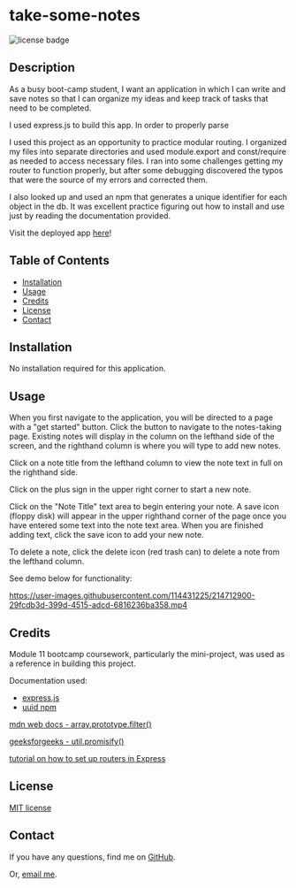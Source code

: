 # take-some-notes

![license badge](https://img.shields.io/github/license/rbkeyes/take-some-notes)

## Description

As a busy boot-camp student, I want an application in which I can write and save notes so that I can organize my ideas and keep track of tasks that need to be completed. 

I used express.js to build this app. In order to properly parse 

I used this project as an opportunity to practice modular routing. I organized my files into separate directories and used module.export and const/require as needed to access necessary files. I ran into some challenges getting my router to function properly, but after some debugging discovered the typos that were the source of my errors and corrected them. 

I also looked up and used an npm that generates a unique identifier for each object in the db. It was excellent practice figuring out how to install and use just by reading the documentation provided. 

Visit the deployed app [here](https://git.heroku.com/take-some-notes.git)!

## Table of Contents

- [Installation](#installation)
- [Usage](#usage)
- [Credits](#credits)
- [License](#license)
- [Contact](#contact)

## Installation

No installation required for this application.

## Usage

When you first navigate to the application, you will be directed to a page with a "get started" button. Click the button to navigate to the notes-taking page. Existing notes will display in the column on the lefthand side of the screen, and the righthand column is where you will type to add new notes. 

Click on a note title from the lefthand column to view the note text in full on the righthand side. 

Click on the plus sign in the upper right corner to start a new note. 

Click on the "Note Title" text area to begin entering your note. A save icon (floppy disk) will appear in the upper righthand corner of the page once you have entered some text into the note text area. When you are finished adding text, click the save icon to add your new note.

To delete a note, click the delete icon (red trash can) to delete a note from the lefthand column.

See demo below for functionality:

https://user-images.githubusercontent.com/114431225/214712900-29fcdb3d-399d-4515-adcd-6816236ba358.mp4


## Credits

Module 11 bootcamp coursework, particularly the mini-project, was used as a reference in building this project.

Documentation used:
- [express.js](https://expressjs.com/)
- [uuid npm](https://www.npmjs.com/package/uuid)

[mdn web docs - array.prototype.filter()](https://developer.mozilla.org/en-US/docs/Web/JavaScript/Reference/Global_Objects/Array/filter)

[geeksforgeeks - util.promisify()](https://www.geeksforgeeks.org/node-js-util-promisify-method/)

[tutorial on how to set up routers in Express](https://medium.com/@zachcaceres/child-routers-in-express-56f904597b1b)

## License

[MIT license](./LICENSE)

## Contact

If you have any questions, find me on [GitHub](https://github.com/rbkeyes).

Or, [email me](mailto:rbkeyes@gmail.com).
